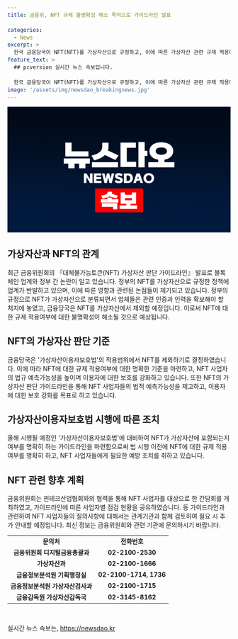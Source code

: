 ```yaml
---
title: 금융위, NFT 규제 불명확성 해소 목적으로 가이드라인 발표

categories:
  - News
excerpt: >
  한국 금융당국이 NFT(NFT)를 가상자산으로 규정하고, 이에 따른 가상자산 관련 규제 적용여부를 명확히하는 가이드라인을 발표했다. 이로 인해 블록체인 업계는 강하게 반발하고 있으며, NFT 사업자의 법규 예측가능성을 높이고 이용자 보호를 강화하기 위해 간담회와 질의사항 검토 등의 활동이 이뤄지고 있다. 해당 조치는 가상자산이용자보호법의 시행에 앞서 NFT가 가상자산에 해당되는지를 판단할 수 있는 명확한 기준을 제공하고자 한 것으로 풀이된다.
feature_text: >
  ## pcversion 실시간 뉴스 속보입니다.

  한국 금융당국이 NFT(NFT)를 가상자산으로 규정하고, 이에 따른 가상자산 관련 규제 적용여부를 명확히하는 가이드라인을 발표했다. 이로 인해 블록체인 업계는 강하게 반발하고 있으며, NFT 사업자의 법규 예측가능성을 높이고 이용자 보호를 강화하기 위해 간담회와 질의사항 검토 등의 활동이 이뤄지고 있다. 해당 조치는 가상자산이용자보호법의 시행에 앞서 NFT가 가상자산에 해당되는지를 판단할 수 있는 명확한 기준을 제공하고자 한 것으로 풀이된다.
image: '/assets/img/newsdao_breakingnews.jpg'
---
```


<p><img src="/assets/img/newsdao_breakingnews.jpg" alt="pcversion 속보" /></p>

<h2 data-ke-size="size26">가상자산과 NFT의 관계</h2>

<p data-ke-size="size16">최근 금융위원회의 『대체불가능토큰(NFT) 가상자산 판단 가이드라인』 발표로 블록체인 업계와 정부 간 논란이 일고 있습니다. 정부의 NFT를 가상자산으로 규정한 정책에 업계가 반발하고 있으며, 이에 따른 영향과 관련된 논점들이 제기되고 있습니다. 정부의 규정으로 NFT가 가상자산으로 분류되면서 업체들은 관련 인증과 인력을 확보해야 할 처지에 놓였고, 금융당국은 NFT를 가상자산에서 제외할 예정입니다. 이로써 NFT에 대한 규제 적용여부에 대한 불명확성이 해소될 것으로 예상됩니다.</p>

<h2 data-ke-size="size26">NFT의 가상자산 판단 기준</h2>

<p data-ke-size="size16">금융당국은 '가상자산이용자보호법'의 적용범위에서 NFT를 제외하기로 결정하였습니다. 이에 따라 NFT에 대한 규제 적용여부에 대한 명확한 기준을 마련하고, NFT 사업자의 법규 예측가능성을 높이며 이용자에 대한 보호를 강화하고 있습니다. 또한 NFT의 가상자산 판단 가이드라인을 통해 NFT 사업자들의 법적 예측가능성을 제고하고, 이용자에 대한 보호 강화를 목표로 하고 있습니다.</p>

<h2 data-ke-size="size26">가상자산이용자보호법 시행에 따른 조치</h2>

<p data-ke-size="size16">올해 시행될 예정인 '가상자산이용자보호법'에 대비하여 NFT가 가상자산에 포함되는지 여부를 명확히 하는 가이드라인을 마련함으로써 법 시행 이전에 NFT에 대한 규제 적용여부를 명확히 하고, NFT 사업자들에게 필요한 예방 조치를 취하고 있습니다.</p>

<h2 data-ke-size="size26">NFT 관련 향후 계획</h2>

<p data-ke-size="size16">금융위원회는 핀테크산업협회와의 협력을 통해 NFT 사업자를 대상으로 한 간담회를 개최하였고, 가이드라인에 따른 사업자별 점검 현황을 공유하였습니다. 동 가이드라인과 관련하여 NFT 사업자들의 질의사항에 대해서는 관계기관과 함께 검토하여 필요 시 추가 안내할 예정입니다. 최신 정보는 금융위원회와 관련 기관에 문의하시기 바랍니다.</p>

<table>
    <tbody>
        <tr>
            <td style="text-align: center; height: 17px;"><b>문의처</b></td>
            <td style="text-align: center; height: 17px;"><b>전화번호</b></td>
        </tr>
        <tr>
            <td style="text-align: center; height: 17px;"><b>금융위원회 디지털금융총괄과</b></td>
            <td style="text-align: center; height: 17px;"><b>02-2100-2530</b></td>
        </tr>
        <tr>
            <td style="text-align: center; height: 17px;"><b>가상자산과</b></td>
            <td style="text-align: center; height: 17px;"><b>02-2100-1666</b></td>
        </tr>
        <tr>
            <td style="text-align: center; height: 17px;"><b>금융정보분석원 기획행정실</b></td>
            <td style="text-align: center; height: 17px;"><b>02-2100-1714, 1736</b></td>
        </tr>
        <tr>
            <td style="text-align: center; height: 17px;"><b>금융정보분석원 가상자산검사과</b></td>
            <td style="text-align: center; height: 17px;"><b>02-2100-1715</b></td>
        </tr>
        <tr>
            <td style="text-align: center; height: 17px;"><b>금융감독원 가상자산감독국</b></td>
            <td style="text-align: center; height: 17px;"><b>02-3145-8162</b></td>
        </tr>
    </tbody>
</table>

<p data-ke-size="size16">&nbsp;</p>
실시간 뉴스 속보는, <a href="https://newsdao.kr" rel="dofollow">https://newsdao.kr</a>


